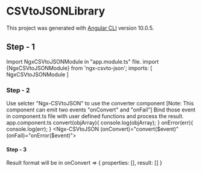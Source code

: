 # CSVtoJSONLibrary

This project was generated with [Angular CLI](https://github.com/angular/angular-cli) version 10.0.5.

## Step - 1
Import NgxCSVtoJSONModule in "app.module.ts" file.
import {NgxCSVtoJSONModule} from 'ngx-csvto-json';
 imports: [
    NgxCSVtoJSONModule
  ]

### Step - 2
Use selcter "Ngx-CSVtoJSON" to use the converter component [Note: This component can emit two events "onConvert" and "onFail"]
Bind those event in component.ts file with user defined functions and process the result.
app.component.ts
  convert(objArray){
   console.log(objArray);
  }
  onError(err){
    console.log(err);
  }
<Ngx-CSVtoJSON (onConvert)="convert($event)" (onFail)="onError($event)"></Ngx-CSVtoJSON>

#### Step - 3
Result format will be in 
onConvert => 
{
 properties: [],
 result: []
}

